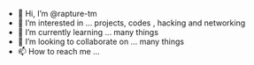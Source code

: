 - 👋 Hi, I’m @rapture-tm
- 👀 I’m interested in ... projects, codes , hacking and networking
- 🌱 I’m currently learning ... many things
- 💞️ I’m looking to collaborate on ... many things
- 📫 How to reach me ...

<!---
rapture-tm/rapture-tm is a ✨ special ✨ repository because its `README.md` (this file) appears on your GitHub profile.
You can click the Preview link to take a look at your changes.
--->
